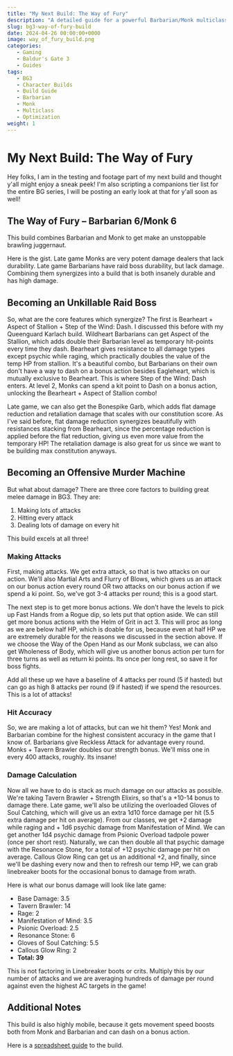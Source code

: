 ```yaml
---
title: "My Next Build: The Way of Fury"
description: "A detailed guide for a powerful Barbarian/Monk multiclass build in Baldur's Gate 3, combining high durability with devastating damage output"
slug: bg3-way-of-fury-build
date: 2024-04-26 00:00:00+0000
image: way_of_fury_build.png
categories:
   - Gaming
   - Baldur's Gate 3
   - Guides
tags:
   - BG3
   - Character Builds
   - Build Guide
   - Barbarian
   - Monk
   - Multiclass
   - Optimization
weight: 1
---
```


# My Next Build: The Way of Fury

Hey folks, I am in the testing and footage part of my next build and thought y'all might enjoy a sneak peek! I'm also scripting a companions tier list for the entire BG series, I will be posting an early look at that for y'all soon as well!

## The Way of Fury – Barbarian 6/Monk 6

This build combines Barbarian and Monk to get make an unstoppable brawling juggernaut.

Here is the gist. Late game Monks are very potent damage dealers that lack durability. Late game Barbarians have raid boss durability, but lack damage. Combining them synergizes into a build that is both insanely durable and has high damage.

## Becoming an Unkillable Raid Boss

So, what are the core features which synergize? The first is Bearheart + Aspect of Stallion + Step of the Wind: Dash. I discussed this before with my Queenguard Karlach build. Wildheart Barbarians can get Aspect of the Stallion, which adds double their Barbarian level as temporary hit-points every time they dash. Bearheart gives resistance to all damage types except psychic while raging, which practically doubles the value of the temp HP from stallion. It's a beautiful combo, but Barbarians on their own don't have a way to dash on a bonus action besides Eagleheart, which is mutually exclusive to Bearheart. This is where Step of the Wind: Dash enters. At level 2, Monks can spend a kit point to Dash on a bonus action, unlocking the Bearheart + Aspect of Stallion combo!

Late game, we can also get the Bonespike Garb, which adds flat damage reduction and retaliation damage that scales with our constitution score. As I've said before, flat damage reduction synergizes beautifully with resistances stacking from Bearheart, since the percentage reduction is applied before the flat reduction, giving us even more value from the temporary HP! The retaliation damage is also great for us since we want to be building max constitution anyways.

## Becoming an Offensive Murder Machine

But what about damage? There are three core factors to building great melee damage in BG3. They are:

1. Making lots of attacks
2. Hitting every attack
3. Dealing lots of damage on every hit

This build excels at all three!

### Making Attacks
First, making attacks. We get extra attack, so that is two attacks on our action. We'll also Martial Arts and Flurry of Blows, which gives us an attack on our bonus action every round OR two attacks on our bonus action if we spend a ki point. So, we've got 3-4 attacks per round; this is a good start.

The next step is to get more bonus actions. We don't have the levels to pick up Fast Hands from a Rogue dip, so lets put that option aside. We can still get more bonus actions with the Helm of Grit in act 3. This will proc as long as we are below half HP, which is doable for us, because even at half HP we are extremely durable for the reasons we discussed in the section above. If we choose the Way of the Open Hand as our Monk subclass, we can also get Wholeness of Body, which will give us another bonus action per turn for three turns as well as return ki points. Its once per long rest, so save it for boss fights.

Add all these up we have a baseline of 4 attacks per round (5 if hasted) but can go as high 8 attacks per round (9 if hasted) if we spend the resources. This is a lot of attacks!

### Hit Accuracy
So, we are making a lot of attacks, but can we hit them? Yes! Monk and Barbarian combine for the highest consistent accuracy in the game that I know of. Barbarians give Reckless Attack for advantage every round. Monks + Tavern Brawler doubles our strength bonus. We'll miss one in every 400 attacks, roughly. Its insane!

### Damage Calculation
Now all we have to do is stack as much damage on our attacks as possible. We're taking Tavern Brawler + Strength Elixirs, so that's a +10-14 bonus to damage there. Late game, we'll also be utilizing the overloaded Gloves of Soul Catching, which will give us an extra 1d10 force damage per hit (5.5 extra damage per hit on average). From our classes, we get +2 damage while raging and + 1d6 psychic damage from Manifestation of Mind. We can get another 1d4 psychic damage from Psionic Overload tadpole power (once per short rest). Naturally, we can then double all that psychic damage with the Resonance Stone, for a total of +12 psychic damage per hit on average. Callous Glow Ring can get us an additional +2, and finally, since we'll be dashing every now and then to refresh our temp HP, we can grab linebreaker boots for the occasional bonus to damage from wrath.

Here is what our bonus damage will look like late game:

* Base Damage: 3.5
* Tavern Brawler: 14
* Rage: 2
* Manifestation of Mind: 3.5
* Psionic Overload: 2.5
* Resonance Stone: 6
* Gloves of Soul Catching: 5.5
* Callous Glow Ring: 2
* **Total: 39**

This is not factoring in Linebreaker boots or crits. Multiply this by our number of attacks and we are averaging hundreds of damage per round against even the highest AC targets in the game!

## Additional Notes

This build is also highly mobile, because it gets movement speed boosts both from Monk and Barbarian and can dash on a bonus action.

Here is a [spreadsheet guide](https://docs.google.com/spreadsheets/d/1Ssa2RnLicEzXiI4KwPCEPlkFyG1Dsl0L/edit?usp=sharing&ouid=102922927028635040581&rtpof=true&sd=true) to the build.